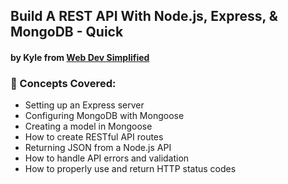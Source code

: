 ## Build A REST API With Node.js, Express, & MongoDB - Quick
#### by Kyle from [Web Dev Simplified](https://www.youtube.com/@WebDevSimplified)

### 🧠 Concepts Covered:

- Setting up an Express server
- Configuring MongoDB with Mongoose
- Creating a model in Mongoose
- How to create RESTful API routes
- Returning JSON from a Node.js API
- How to handle API errors and validation
- How to properly use and return HTTP status codes
